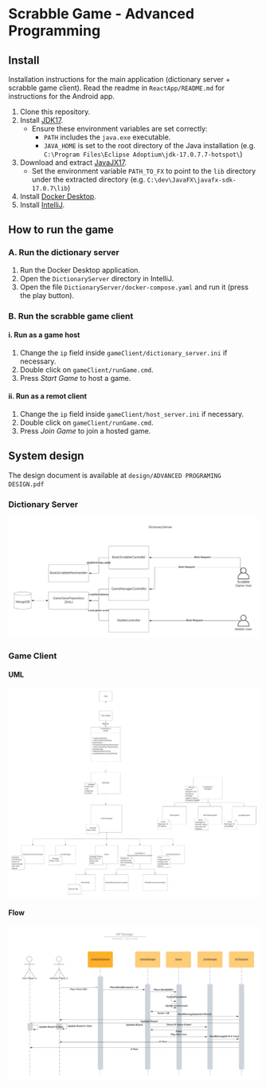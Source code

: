 # Scrabble Game - Advanced Programming

## Install

Installation instructions for the main application (dictionary server + scrabble game client). Read the readme in `ReactApp/README.md` for instructions for the Android app.
1.	Clone this repository.
2.	Install [JDK17](https://adoptium.net/temurin/releases/?version=17).
	*	Ensure these environment variables are set correctly:
		*	`PATH` includes the `java.exe` executable.
		*	`JAVA_HOME` is set to the root directory of the Java installation (e.g. `C:\Program Files\Eclipse Adoptium\jdk-17.0.7.7-hotspot\`)
3.	Download and extract [JavaJX17](https://gluonhq.com/products/javafx/).
	*	 Set the environment variable `PATH_TO_FX` to point to the `lib` directory under the extracted directory (e.g. `C:\dev\JavaFX\javafx-sdk-17.0.7\lib`)
4.	Install [Docker Desktop](https://www.docker.com/).
5.	Install [IntelliJ](https://www.jetbrains.com/idea/).

## How to run the game

### A. Run the dictionary server

1.	Run the Docker Desktop application.
2.	Open the `DictionaryServer` directory in IntelliJ.
3.	Open the file `DictionaryServer/docker-compose.yaml` and run it (press the play button).

### B. Run the scrabble game client

#### i. Run as a game host

1.	Change the `ip` field inside `gameClient/dictionary_server.ini` if necessary.
2.	Double click on `gameClient/runGame.cmd`.
3.	Press *Start Game* to host a game.

#### ii. Run as a remot client

1.	Change the `ip` field inside `gameClient/host_server.ini` if necessary.
2.	Double click on `gameClient/runGame.cmd`.
3.	Press *Join Game* to join a hosted game.

## System design

The design document is available at `design/ADVANCED PROGRAMING DESIGN.pdf`

### Dictionary Server

![](./design/DictionaryServer_UML.jpg)

### Game Client

#### UML

![](./design/GameClient_UML.jpg)

#### Flow

![](./design/GameClient_Flow.jpg)